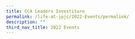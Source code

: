 ```yaml
---
title: CCA Leaders Investiture
permalink: /life-at-jpjc/2022-Events/permalink/
description: ""
third_nav_title: 2022 Events
---
```

